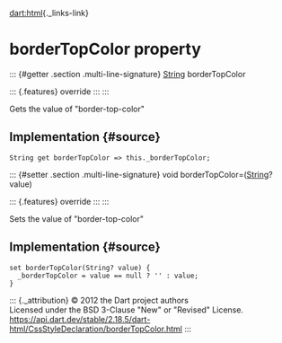[dart:html](../../dart-html/dart-html-library){._links-link}

borderTopColor property
=======================

::: {#getter .section .multi-line-signature}
[String](../../dart-core/string-class) borderTopColor

::: {.features}
override
:::
:::

Gets the value of \"border-top-color\"

Implementation {#source}
--------------

``` {.language-dart data-language="dart"}
String get borderTopColor => this._borderTopColor;
```

::: {#setter .section .multi-line-signature}
void borderTopColor=([String](../../dart-core/string-class)? value)

::: {.features}
override
:::
:::

Sets the value of \"border-top-color\"

Implementation {#source}
--------------

``` {.language-dart data-language="dart"}
set borderTopColor(String? value) {
  _borderTopColor = value == null ? '' : value;
}
```

::: {._attribution}
© 2012 the Dart project authors\
Licensed under the BSD 3-Clause \"New\" or \"Revised\" License.\
<https://api.dart.dev/stable/2.18.5/dart-html/CssStyleDeclaration/borderTopColor.html>
:::
